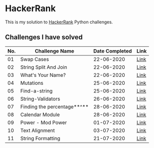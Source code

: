 # HackerRank

This is my solution to [HackerRank](https://www.hackerrank.com) Python challenges.

## Challenges I have solved 

|   No.	|   Challenge Name	|   Date Completed |   Link|
|---	|---	|--- |--- |
|   01	|   Swap Cases	|   22-06-2020  |   [Link](/SwapCase/)   |
|   02	|   String Split And Join	|   22-06-2020 |   [Link](/String%20Split%20And%20Join/)   |
|   03	|   What's Your Name?	|   22-06-2020  |   [Link](/YourName/)   |
|   04	|   Mutations	|   25-06-2020  |   [Link](/Mutations/)   |
|   05	|   Find-a-string	|   25-06-2020  |   [Link](/Find-a-string/)   |
|   06	|   String-Validators	|   26-06-2020  |   [Link](/String-Validators/)   |
|   07	|   Finding the percentage**^**	|   28-06-2020  |   [Link](/Finding-the-Percentage/)   |
|   08	|   Calendar Module	|   28-06-2020  |   [Link](/Calendar-Module/)   |
|   09	|   Power - Mod Power	|   01-07-2020  |   [Link](/Mod-Power/)   |
|   10	|   Text Alignment	|   03-07-2020  |   [Link](/Text-Alignment/)   |
|   11	|   String Formatting	|   21-07-2020  |   [Link](/String-Formatting/)   |
